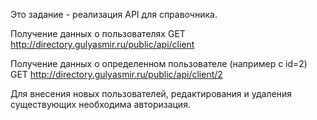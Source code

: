 Это задание - реализация API для справочника.

Получение данных о пользователях 
GET  http://directory.gulyasmir.ru/public/api/client

Получение данных о определенном пользователе (например с id=2)
GET  http://directory.gulyasmir.ru/public/api/client/2

Для внесения новых пользователей, редактирования и удаления существующих необходима авторизация.
